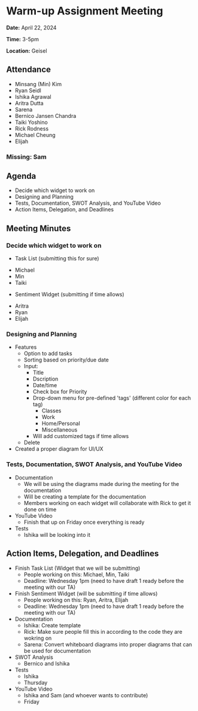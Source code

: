 # Warm-up Assignment Meeting
**Date:** April 22, 2024

**Time:** 3-5pm

**Location:** Geisel

## Attendance
- Minsang (Min) Kim
- Ryan Seidl
- Ishika Agrawal
- Aritra Dutta
- Sarena
- Bernico Jansen Chandra
- Taiki Yoshino
- Rick Rodness
- Michael Cheung
- Elijah

### Missing: Sam

## Agenda
+ Decide which widget to work on
+ Designing and Planning
+ Tests, Documentation, SWOT Analysis, and YouTube Video
+ Action Items, Delegation, and Deadlines

## Meeting Minutes
### Decide which widget to work on
+ Task List (submitting this for sure)
- Michael
- Min
- Taiki
+ Sentiment Widget (submitting if time allows)
- Aritra
- Ryan
- Elijah

 
### Designing and Planning
+ Features
   - Option to add tasks
   - Sorting based on priority/due date
   - Input: 
      - Title
      - Dscription
      - Date/time
      - Check box for Priority
      - Drop-down menu for pre-defined 'tags' (different color for each tag)
          - Classes
          - Work
          - Home/Personal
          - Miscellaneous 
      - Will add customized tags if time allows
   - Delete 
+ Created a proper diagram for UI/UX

### Tests, Documentation, SWOT Analysis, and YouTube Video
+ Documentation
   - We will be using the diagrams made during the meeting for the documentation
   - Will be creating a template for the documentation
   - Members working on each widget will collaborate with Rick to get it done on time
+ YouTube Video
   - Finish that up on Friday once everything is ready
+ Tests
   - Ishika will be looking into it


## Action Items, Delegation, and Deadlines
+ Finish Task List (Widget that we will be submitting)
   - People working on this: Michael, Min, Taiki
   - Deadline: Wednesday 1pm (need to have draft 1 ready before the meeting with our TA)
+ Finish Sentiment Widget (will be submitting if time allows)
   - People working on this: Ryan, Aritra, Elijah
   - Deadline: Wednesday 1pm (need to have draft 1 ready before the meeting with our TA)
+ Documentation
   - Ishika: Create template
   - Rick: Make sure people fill this in according to the code they are wokring on
   - Sarena: Convert whiteboard diagrams into proper diagrams that can be used for documentation
+ SWOT Analysis
   - Bernico and Ishika
+ Tests
   - Ishika
   - Thursday
+ YouTube Video
   - Ishika and Sam (and whoever wants to contribute)
   - Friday
